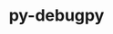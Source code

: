 ---
title: "py-debugpy"
layout: cache
categories: [package, develop]
meta: {"compilers": ["none"], "num_specs": 142, "num_specs_by_stack": {"data-vis-sdk": 49, "e4s": 3, "e4s-neoverse-v2": 47, "root": 142}, "oss": ["ubuntu20.04", "ubuntu22.04"], "platforms": ["linux"], "stacks": ["data-vis-sdk", "e4s", "e4s-neoverse-v2", "root"], "targets": ["neoverse_v2", "x86_64_v3"], "versions": ["1.6.7", "1.8.15"]}
spec_details: [{"compiler": "none", "hash": "26emeofbzmg6lh2v5ct54qxrartci6na", "os": "ubuntu22.04", "platform": "linux", "size": "-", "stacks": ["e4s-neoverse-v2", "root"], "target": "neoverse_v2", "variants": ["build_system=python_pip"], "versions": ["1.6.7"]}, {"compiler": "none", "hash": "2ajpo4al36oygnhbkjgj7aabezqlehmv", "os": "ubuntu20.04", "platform": "linux", "size": "-", "stacks": ["data-vis-sdk", "root"], "target": "x86_64_v3", "variants": ["build_system=python_pip"], "versions": ["1.6.7"]}, {"compiler": "none", "hash": "2q2renoianztokzn7xaw6iih53kogf7o", "os": "ubuntu20.04", "platform": "linux", "size": "-", "stacks": ["data-vis-sdk", "root"], "target": "x86_64_v3", "variants": ["build_system=python_pip"], "versions": ["1.8.15"]}, {"compiler": "none", "hash": "2wcgpsa5zrz4r7f47fxxdsz3vqva6idd", "os": "ubuntu22.04", "platform": "linux", "size": "-", "stacks": ["e4s-neoverse-v2", "root"], "target": "neoverse_v2", "variants": ["build_system=python_pip"], "versions": ["1.8.15"]}, {"compiler": "none", "hash": "2z75tkfo6fgtrvlwpwcldngj4wlflv5i", "os": "ubuntu22.04", "platform": "linux", "size": "-", "stacks": ["e4s-neoverse-v2", "root"], "target": "neoverse_v2", "variants": ["build_system=python_pip"], "versions": ["1.6.7"]}, {"compiler": "none", "hash": "32xcnqpttdyz3zgxbxqm5opi4jlhktl5", "os": "ubuntu22.04", "platform": "linux", "size": "-", "stacks": ["e4s-neoverse-v2", "root"], "target": "neoverse_v2", "variants": ["build_system=python_pip"], "versions": ["1.8.15"]}, {"compiler": "none", "hash": "3dqxevyhtj52tgylneh33byue4n3tcla", "os": "ubuntu22.04", "platform": "linux", "size": "-", "stacks": ["e4s-neoverse-v2", "root"], "target": "neoverse_v2", "variants": ["build_system=python_pip"], "versions": ["1.6.7"]}, {"compiler": "none", "hash": "3hgnr4q2x74rv2jihgi4jiwt3lmwnza2", "os": "ubuntu22.04", "platform": "linux", "size": "-", "stacks": ["root"], "target": "x86_64_v3", "variants": ["build_system=python_pip"], "versions": ["1.6.7"]}, {"compiler": "none", "hash": "3qmjrss5divy2kp2dtvrdg225sr24r6y", "os": "ubuntu22.04", "platform": "linux", "size": "-", "stacks": ["e4s-neoverse-v2", "root"], "target": "neoverse_v2", "variants": ["build_system=python_pip"], "versions": ["1.6.7"]}, {"compiler": "none", "hash": "4erdsi46yet3fgfqpjaxhvherjgq3ulm", "os": "ubuntu22.04", "platform": "linux", "size": "-", "stacks": ["e4s-neoverse-v2", "root"], "target": "neoverse_v2", "variants": ["build_system=python_pip"], "versions": ["1.6.7"]}, {"compiler": "none", "hash": "4mmmkk5xmd6jutidmcxfbtt732o6ji4y", "os": "ubuntu20.04", "platform": "linux", "size": "-", "stacks": ["data-vis-sdk", "root"], "target": "x86_64_v3", "variants": ["build_system=python_pip"], "versions": ["1.6.7"]}, {"compiler": "none", "hash": "4ss5t7ni6ufgfa43wuw3rboof5gfyh73", "os": "ubuntu20.04", "platform": "linux", "size": "-", "stacks": ["data-vis-sdk", "root"], "target": "x86_64_v3", "variants": ["build_system=python_pip"], "versions": ["1.6.7"]}, {"compiler": "none", "hash": "5elgovptmcmb47kdhaskbce3xbb34xbc", "os": "ubuntu22.04", "platform": "linux", "size": "-", "stacks": ["root"], "target": "x86_64_v3", "variants": ["build_system=python_pip"], "versions": ["1.8.15"]}, {"compiler": "none", "hash": "5isruaauirja5ovyjf44smyfbyxxe75a", "os": "ubuntu22.04", "platform": "linux", "size": "-", "stacks": ["e4s-neoverse-v2", "root"], "target": "neoverse_v2", "variants": ["build_system=python_pip"], "versions": ["1.8.15"]}, {"compiler": "none", "hash": "5t3p4bejnxfnfexipoztne6ppryh26jt", "os": "ubuntu20.04", "platform": "linux", "size": "-", "stacks": ["data-vis-sdk", "root"], "target": "x86_64_v3", "variants": ["build_system=python_pip"], "versions": ["1.6.7"]}, {"compiler": "none", "hash": "6mnhmjcz7r2nnid3lw5a3fmpnrmwxfjp", "os": "ubuntu22.04", "platform": "linux", "size": "-", "stacks": ["e4s-neoverse-v2", "root"], "target": "neoverse_v2", "variants": ["build_system=python_pip"], "versions": ["1.6.7"]}, {"compiler": "none", "hash": "6nxuyhye7ebyriztz5c6cs3ozbzrzqih", "os": "ubuntu20.04", "platform": "linux", "size": "-", "stacks": ["data-vis-sdk", "root"], "target": "x86_64_v3", "variants": ["build_system=python_pip"], "versions": ["1.8.15"]}, {"compiler": "none", "hash": "6sq655bczb65zmcnw6sundqsm4a7bbo2", "os": "ubuntu22.04", "platform": "linux", "size": "-", "stacks": ["root"], "target": "x86_64_v3", "variants": ["build_system=python_pip"], "versions": ["1.6.7"]}, {"compiler": "none", "hash": "7d4wgswr2gcwftyzeydv74u6jqcadcgt", "os": "ubuntu22.04", "platform": "linux", "size": "-", "stacks": ["e4s-neoverse-v2", "root"], "target": "neoverse_v2", "variants": ["build_system=python_pip"], "versions": ["1.6.7"]}, {"compiler": "none", "hash": "7dfkcis5v3tsyva2qus3zjjc4y4vocmd", "os": "ubuntu22.04", "platform": "linux", "size": "-", "stacks": ["e4s-neoverse-v2", "root"], "target": "neoverse_v2", "variants": ["build_system=python_pip"], "versions": ["1.6.7"]}, {"compiler": "none", "hash": "7gzpzqygy4642ssxj354iytbqvsy3l2l", "os": "ubuntu20.04", "platform": "linux", "size": "-", "stacks": ["data-vis-sdk", "root"], "target": "x86_64_v3", "variants": ["build_system=python_pip"], "versions": ["1.6.7"]}, {"compiler": "none", "hash": "7kizonbxyuvw7ozgeti5t4ifryxptalk", "os": "ubuntu22.04", "platform": "linux", "size": "-", "stacks": ["e4s-neoverse-v2", "root"], "target": "neoverse_v2", "variants": ["build_system=python_pip"], "versions": ["1.8.15"]}, {"compiler": "none", "hash": "7uqcg7bgahdtil5z6hifgsgecjmuohol", "os": "ubuntu22.04", "platform": "linux", "size": "-", "stacks": ["e4s-neoverse-v2", "root"], "target": "neoverse_v2", "variants": ["build_system=python_pip"], "versions": ["1.6.7"]}, {"compiler": "none", "hash": "akebzz3gzrxwiopfudriygreumqauw4m", "os": "ubuntu22.04", "platform": "linux", "size": "-", "stacks": ["root"], "target": "x86_64_v3", "variants": ["build_system=python_pip"], "versions": ["1.6.7"]}, {"compiler": "none", "hash": "an7l3zhiq6dhx476totl42g6g3sddlmw", "os": "ubuntu20.04", "platform": "linux", "size": "-", "stacks": ["data-vis-sdk", "root"], "target": "x86_64_v3", "variants": ["build_system=python_pip"], "versions": ["1.6.7"]}, {"compiler": "none", "hash": "auovkdhfhjxrn3qvyqwzdh2tibtq2vua", "os": "ubuntu20.04", "platform": "linux", "size": "-", "stacks": ["data-vis-sdk", "root"], "target": "x86_64_v3", "variants": ["build_system=python_pip"], "versions": ["1.6.7"]}, {"compiler": "none", "hash": "beeoebktqi3gyb6a5z4oggj5nlv23t4e", "os": "ubuntu22.04", "platform": "linux", "size": "-", "stacks": ["e4s-neoverse-v2", "root"], "target": "neoverse_v2", "variants": ["build_system=python_pip"], "versions": ["1.6.7"]}, {"compiler": "none", "hash": "ceqxjgnwxxlct6czkatysbeusvex3jhh", "os": "ubuntu22.04", "platform": "linux", "size": "-", "stacks": ["root"], "target": "x86_64_v3", "variants": ["build_system=python_pip"], "versions": ["1.6.7"]}, {"compiler": "none", "hash": "cthhz5523vgrqc3s7pizffzi3p3vrx3h", "os": "ubuntu20.04", "platform": "linux", "size": "-", "stacks": ["data-vis-sdk", "root"], "target": "x86_64_v3", "variants": ["build_system=python_pip"], "versions": ["1.8.15"]}, {"compiler": "none", "hash": "d42667keodlpeuzejctdhdxbmcq4xqbo", "os": "ubuntu20.04", "platform": "linux", "size": "-", "stacks": ["data-vis-sdk", "root"], "target": "x86_64_v3", "variants": ["build_system=python_pip"], "versions": ["1.6.7"]}, {"compiler": "none", "hash": "dqge4jaipsg2os3ag7qgdzuoevvqv4ro", "os": "ubuntu22.04", "platform": "linux", "size": "-", "stacks": ["e4s-neoverse-v2", "root"], "target": "neoverse_v2", "variants": ["build_system=python_pip"], "versions": ["1.6.7"]}, {"compiler": "none", "hash": "dx4dpznsfwmwc664oapxapmk7w6zv6b5", "os": "ubuntu22.04", "platform": "linux", "size": "-", "stacks": ["root"], "target": "x86_64_v3", "variants": ["build_system=python_pip"], "versions": ["1.8.15"]}, {"compiler": "none", "hash": "e43w75br2venflffyxoae2y7xfxsj6qq", "os": "ubuntu22.04", "platform": "linux", "size": "-", "stacks": ["root"], "target": "x86_64_v3", "variants": ["build_system=python_pip"], "versions": ["1.8.15"]}, {"compiler": "none", "hash": "edjdtr4muy66iihfecqvylz4ptqus3us", "os": "ubuntu22.04", "platform": "linux", "size": "-", "stacks": ["root"], "target": "x86_64_v3", "variants": ["build_system=python_pip"], "versions": ["1.6.7"]}, {"compiler": "none", "hash": "efkh5eqsq5kppmqqvo66z3owbveind5k", "os": "ubuntu20.04", "platform": "linux", "size": "-", "stacks": ["data-vis-sdk", "root"], "target": "x86_64_v3", "variants": ["build_system=python_pip"], "versions": ["1.8.15"]}, {"compiler": "none", "hash": "ehybsdwr4uz6hddypusgy27tvwand6x2", "os": "ubuntu20.04", "platform": "linux", "size": "-", "stacks": ["data-vis-sdk", "root"], "target": "x86_64_v3", "variants": ["build_system=python_pip"], "versions": ["1.8.15"]}, {"compiler": "none", "hash": "eintegtu6tkzd537erbhz6gw54nda6ex", "os": "ubuntu22.04", "platform": "linux", "size": "-", "stacks": ["root"], "target": "x86_64_v3", "variants": ["build_system=python_pip"], "versions": ["1.6.7"]}, {"compiler": "none", "hash": "esg37coz7a7v7cwy3r23hb3j6lbv64bc", "os": "ubuntu22.04", "platform": "linux", "size": "-", "stacks": ["root"], "target": "x86_64_v3", "variants": ["build_system=python_pip"], "versions": ["1.8.15"]}, {"compiler": "none", "hash": "evlkoxxxb5yc7emkqvbsufoad2vboztg", "os": "ubuntu20.04", "platform": "linux", "size": "-", "stacks": ["data-vis-sdk", "root"], "target": "x86_64_v3", "variants": ["build_system=python_pip"], "versions": ["1.8.15"]}, {"compiler": "none", "hash": "ewcxq3nx4mzfvrgfbhasnzzecmralkcv", "os": "ubuntu22.04", "platform": "linux", "size": "-", "stacks": ["e4s-neoverse-v2", "root"], "target": "neoverse_v2", "variants": ["build_system=python_pip"], "versions": ["1.6.7"]}, {"compiler": "none", "hash": "f3rxtso3d3qwzo4ylpca6z72sto7mjhl", "os": "ubuntu20.04", "platform": "linux", "size": "-", "stacks": ["data-vis-sdk", "root"], "target": "x86_64_v3", "variants": ["build_system=python_pip"], "versions": ["1.6.7"]}, {"compiler": "none", "hash": "fdc6vyflluycfsawclbmd7wp7okmvhzu", "os": "ubuntu20.04", "platform": "linux", "size": "-", "stacks": ["data-vis-sdk", "root"], "target": "x86_64_v3", "variants": ["build_system=python_pip"], "versions": ["1.8.15"]}, {"compiler": "none", "hash": "fich443nwbih5stlzvbw3ekogjerabsj", "os": "ubuntu20.04", "platform": "linux", "size": "-", "stacks": ["data-vis-sdk", "root"], "target": "x86_64_v3", "variants": ["build_system=python_pip"], "versions": ["1.8.15"]}, {"compiler": "none", "hash": "fnwszbroamwfd5g5c526gkueqazudeu7", "os": "ubuntu20.04", "platform": "linux", "size": "-", "stacks": ["data-vis-sdk", "root"], "target": "x86_64_v3", "variants": ["build_system=python_pip"], "versions": ["1.6.7"]}, {"compiler": "none", "hash": "fzkpib55wal6ie6ai2qz3d74nwqbp3xk", "os": "ubuntu22.04", "platform": "linux", "size": "-", "stacks": ["e4s-neoverse-v2", "root"], "target": "neoverse_v2", "variants": ["build_system=python_pip"], "versions": ["1.6.7"]}, {"compiler": "none", "hash": "g4siwh26limdl2mm36m3yg5x5f6siyef", "os": "ubuntu22.04", "platform": "linux", "size": "-", "stacks": ["root"], "target": "x86_64_v3", "variants": ["build_system=python_pip"], "versions": ["1.8.15"]}, {"compiler": "none", "hash": "gv7lwlo6dmfsdi6aheklflrw52f5ty4d", "os": "ubuntu22.04", "platform": "linux", "size": "-", "stacks": ["e4s-neoverse-v2", "root"], "target": "neoverse_v2", "variants": ["build_system=python_pip"], "versions": ["1.6.7"]}, {"compiler": "none", "hash": "gwqv4h3gormkl5sk6xpvabnvba32ehuq", "os": "ubuntu20.04", "platform": "linux", "size": "-", "stacks": ["data-vis-sdk", "root"], "target": "x86_64_v3", "variants": ["build_system=python_pip"], "versions": ["1.6.7"]}, {"compiler": "none", "hash": "hdj2kiatauv3rvjkwyjepnuapfoqji75", "os": "ubuntu20.04", "platform": "linux", "size": "-", "stacks": ["data-vis-sdk", "root"], "target": "x86_64_v3", "variants": ["build_system=python_pip"], "versions": ["1.6.7"]}, {"compiler": "none", "hash": "hjay2exff46pb4zp3gfq75dgbc6vuo5q", "os": "ubuntu22.04", "platform": "linux", "size": "-", "stacks": ["root"], "target": "x86_64_v3", "variants": ["build_system=python_pip"], "versions": ["1.6.7"]}, {"compiler": "none", "hash": "hor6zx77gg6xl23y5lqconoh536oo7c4", "os": "ubuntu22.04", "platform": "linux", "size": "-", "stacks": ["root"], "target": "x86_64_v3", "variants": ["build_system=python_pip"], "versions": ["1.6.7"]}, {"compiler": "none", "hash": "hv477svmj6uapms5mi47jl2baahjnta6", "os": "ubuntu22.04", "platform": "linux", "size": "-", "stacks": ["e4s-neoverse-v2", "root"], "target": "neoverse_v2", "variants": ["build_system=python_pip"], "versions": ["1.6.7"]}, {"compiler": "none", "hash": "i5nil5cofaqqsar7y7nioxes7dzkmiup", "os": "ubuntu20.04", "platform": "linux", "size": "-", "stacks": ["data-vis-sdk", "root"], "target": "x86_64_v3", "variants": ["build_system=python_pip"], "versions": ["1.6.7"]}, {"compiler": "none", "hash": "imdxgjn5ull4rroi37h5ov2nyzwymh5i", "os": "ubuntu20.04", "platform": "linux", "size": "-", "stacks": ["data-vis-sdk", "root"], "target": "x86_64_v3", "variants": ["build_system=python_pip"], "versions": ["1.6.7"]}, {"compiler": "none", "hash": "impe4jhl7vx3a4yxhoy3rcfrhwylb22a", "os": "ubuntu22.04", "platform": "linux", "size": "-", "stacks": ["root"], "target": "x86_64_v3", "variants": ["build_system=python_pip"], "versions": ["1.6.7"]}, {"compiler": "none", "hash": "jgldcelpdq4osx4ntzonxgnztpc3ituw", "os": "ubuntu20.04", "platform": "linux", "size": "-", "stacks": ["data-vis-sdk", "root"], "target": "x86_64_v3", "variants": ["build_system=python_pip"], "versions": ["1.6.7"]}, {"compiler": "none", "hash": "jmjiqy7uubmofarr2da6nngrmytrdxd7", "os": "ubuntu22.04", "platform": "linux", "size": "-", "stacks": ["root"], "target": "x86_64_v3", "variants": ["build_system=python_pip"], "versions": ["1.6.7"]}, {"compiler": "none", "hash": "jpx72v3jo2gzum7u5xm6p665l62ud2j3", "os": "ubuntu20.04", "platform": "linux", "size": "-", "stacks": ["data-vis-sdk", "root"], "target": "x86_64_v3", "variants": ["build_system=python_pip"], "versions": ["1.8.15"]}, {"compiler": "none", "hash": "karqgimqzyafwderil3ip5tlas2u4cg5", "os": "ubuntu22.04", "platform": "linux", "size": "-", "stacks": ["root"], "target": "x86_64_v3", "variants": ["build_system=python_pip"], "versions": ["1.6.7"]}, {"compiler": "none", "hash": "kgobwsx646bcni5amnqkww26x5admq4m", "os": "ubuntu22.04", "platform": "linux", "size": "-", "stacks": ["e4s-neoverse-v2", "root"], "target": "neoverse_v2", "variants": ["build_system=python_pip"], "versions": ["1.6.7"]}, {"compiler": "none", "hash": "knde7bw5cxtfmefe6pvclg3nvfozf422", "os": "ubuntu22.04", "platform": "linux", "size": "-", "stacks": ["root"], "target": "x86_64_v3", "variants": ["build_system=python_pip"], "versions": ["1.8.15"]}, {"compiler": "none", "hash": "kqvlavgdyl3fzg4mqhjyvqisbxw4vj3p", "os": "ubuntu22.04", "platform": "linux", "size": "-", "stacks": ["root"], "target": "x86_64_v3", "variants": ["build_system=python_pip"], "versions": ["1.6.7"]}, {"compiler": "none", "hash": "kti3ncyq2txjni7a6mrrgrcckzhfgkcw", "os": "ubuntu22.04", "platform": "linux", "size": "-", "stacks": ["e4s-neoverse-v2", "root"], "target": "neoverse_v2", "variants": ["build_system=python_pip"], "versions": ["1.8.15"]}, {"compiler": "none", "hash": "kvacwgxrcqhhmf26dlxpipm4jyzi4dz4", "os": "ubuntu22.04", "platform": "linux", "size": "-", "stacks": ["root"], "target": "x86_64_v3", "variants": ["build_system=python_pip"], "versions": ["1.6.7"]}, {"compiler": "none", "hash": "kygmg63o6o3xx4vgkc6w5tlplbi4vpdc", "os": "ubuntu20.04", "platform": "linux", "size": "-", "stacks": ["data-vis-sdk", "root"], "target": "x86_64_v3", "variants": ["build_system=python_pip"], "versions": ["1.6.7"]}, {"compiler": "none", "hash": "l2cuz3fxtpmwijf7zrjyrolsjn26n5ar", "os": "ubuntu20.04", "platform": "linux", "size": "-", "stacks": ["data-vis-sdk", "root"], "target": "x86_64_v3", "variants": ["build_system=python_pip"], "versions": ["1.8.15"]}, {"compiler": "none", "hash": "l4tsxcrdbuivsokphlr5fqso3mlk5eyj", "os": "ubuntu22.04", "platform": "linux", "size": "-", "stacks": ["e4s-neoverse-v2", "root"], "target": "neoverse_v2", "variants": ["build_system=python_pip"], "versions": ["1.8.15"]}, {"compiler": "none", "hash": "l64sglpq5erh4rgjf6ur3qulvyotsuui", "os": "ubuntu22.04", "platform": "linux", "size": "-", "stacks": ["e4s-neoverse-v2", "root"], "target": "neoverse_v2", "variants": ["build_system=python_pip"], "versions": ["1.8.15"]}, {"compiler": "none", "hash": "liv3y6mljcigejbicjagvoar7ndtqrdb", "os": "ubuntu20.04", "platform": "linux", "size": "-", "stacks": ["data-vis-sdk", "root"], "target": "x86_64_v3", "variants": ["build_system=python_pip"], "versions": ["1.8.15"]}, {"compiler": "none", "hash": "lmcyviodglxjmqmwg5vierqlele65g4q", "os": "ubuntu22.04", "platform": "linux", "size": "-", "stacks": ["e4s-neoverse-v2", "root"], "target": "neoverse_v2", "variants": ["build_system=python_pip"], "versions": ["1.6.7"]}, {"compiler": "none", "hash": "luujo7kbtyvbi64ledllephhqwf2kalw", "os": "ubuntu20.04", "platform": "linux", "size": "-", "stacks": ["data-vis-sdk", "root"], "target": "x86_64_v3", "variants": ["build_system=python_pip"], "versions": ["1.6.7"]}, {"compiler": "none", "hash": "m2umatfmpmv2b7hpa3uplcic3pijnhow", "os": "ubuntu22.04", "platform": "linux", "size": "-", "stacks": ["root"], "target": "x86_64_v3", "variants": ["build_system=python_pip"], "versions": ["1.6.7"]}, {"compiler": "none", "hash": "m7a7r4fgj5lcfekwqvgmb66x2vfpun5p", "os": "ubuntu22.04", "platform": "linux", "size": "-", "stacks": ["e4s-neoverse-v2", "root"], "target": "neoverse_v2", "variants": ["build_system=python_pip"], "versions": ["1.8.15"]}, {"compiler": "none", "hash": "mnzt7hedk6cvjfiqwymmqe2aorqgzcdc", "os": "ubuntu22.04", "platform": "linux", "size": "-", "stacks": ["root"], "target": "x86_64_v3", "variants": ["build_system=python_pip"], "versions": ["1.6.7"]}, {"compiler": "none", "hash": "mq4g26ddixbhttdq2qastr4nxv775mcq", "os": "ubuntu22.04", "platform": "linux", "size": "-", "stacks": ["e4s-neoverse-v2", "root"], "target": "neoverse_v2", "variants": ["build_system=python_pip"], "versions": ["1.6.7"]}, {"compiler": "none", "hash": "mvppqzsa4hkkerwd2tervysbaccg4dbh", "os": "ubuntu22.04", "platform": "linux", "size": "-", "stacks": ["e4s-neoverse-v2", "root"], "target": "neoverse_v2", "variants": ["build_system=python_pip"], "versions": ["1.6.7"]}, {"compiler": "none", "hash": "mxovkskzry7qnbk7xfpkmkovavqve55a", "os": "ubuntu22.04", "platform": "linux", "size": "-", "stacks": ["root"], "target": "x86_64_v3", "variants": ["build_system=python_pip"], "versions": ["1.6.7"]}, {"compiler": "none", "hash": "mz4mwm3qqumj6cnu23cl62vumd5b5jzi", "os": "ubuntu22.04", "platform": "linux", "size": "-", "stacks": ["root"], "target": "x86_64_v3", "variants": ["build_system=python_pip"], "versions": ["1.6.7"]}, {"compiler": "none", "hash": "n2chmkmkzodlpvaaigzyawagdz2bxou6", "os": "ubuntu22.04", "platform": "linux", "size": "-", "stacks": ["root"], "target": "x86_64_v3", "variants": ["build_system=python_pip"], "versions": ["1.6.7"]}, {"compiler": "none", "hash": "naawd7pz72cgnzxbhqpjkffazgxgu6yk", "os": "ubuntu22.04", "platform": "linux", "size": "-", "stacks": ["root"], "target": "x86_64_v3", "variants": ["build_system=python_pip"], "versions": ["1.6.7"]}, {"compiler": "none", "hash": "nasg4m44axs4t2a3ajhrtlyoztmgx3nc", "os": "ubuntu20.04", "platform": "linux", "size": "-", "stacks": ["data-vis-sdk", "root"], "target": "x86_64_v3", "variants": ["build_system=python_pip"], "versions": ["1.6.7"]}, {"compiler": "none", "hash": "ncqnsn2as6uwpxmdadeyqnhgbvctbuih", "os": "ubuntu20.04", "platform": "linux", "size": "-", "stacks": ["data-vis-sdk", "root"], "target": "x86_64_v3", "variants": ["build_system=python_pip"], "versions": ["1.6.7"]}, {"compiler": "none", "hash": "ndepmbf724blzulpt3zpfqo5tn4lp5g6", "os": "ubuntu20.04", "platform": "linux", "size": "-", "stacks": ["data-vis-sdk", "root"], "target": "x86_64_v3", "variants": ["build_system=python_pip"], "versions": ["1.6.7"]}, {"compiler": "none", "hash": "nowbc476f2zs6rhtl2dke52vfoonpr6t", "os": "ubuntu22.04", "platform": "linux", "size": "-", "stacks": ["e4s-neoverse-v2", "root"], "target": "neoverse_v2", "variants": ["build_system=python_pip"], "versions": ["1.6.7"]}, {"compiler": "none", "hash": "o2zqn65eosj2qnyasi52l47r3k5lpbrm", "os": "ubuntu20.04", "platform": "linux", "size": "-", "stacks": ["data-vis-sdk", "root"], "target": "x86_64_v3", "variants": ["build_system=python_pip"], "versions": ["1.6.7"]}, {"compiler": "none", "hash": "o7pdwqsba2ugy54hldmbmheknv2v2gqw", "os": "ubuntu20.04", "platform": "linux", "size": "-", "stacks": ["data-vis-sdk", "root"], "target": "x86_64_v3", "variants": ["build_system=python_pip"], "versions": ["1.6.7"]}, {"compiler": "none", "hash": "oeio76yvqbe6vw6zmugjut7erofrw4nj", "os": "ubuntu22.04", "platform": "linux", "size": "-", "stacks": ["e4s-neoverse-v2", "root"], "target": "neoverse_v2", "variants": ["build_system=python_pip"], "versions": ["1.6.7"]}, {"compiler": "none", "hash": "ogr2gpu2l4ympuli5rvnpw5zbadbawlj", "os": "ubuntu22.04", "platform": "linux", "size": "-", "stacks": ["root"], "target": "x86_64_v3", "variants": ["build_system=python_pip"], "versions": ["1.6.7"]}, {"compiler": "none", "hash": "onox34imcok6id6qfvzdawz6xhrpcyce", "os": "ubuntu20.04", "platform": "linux", "size": "-", "stacks": ["data-vis-sdk", "root"], "target": "x86_64_v3", "variants": ["build_system=python_pip"], "versions": ["1.6.7"]}, {"compiler": "none", "hash": "owfmxsyk34nyxhcosi6hhactnm734fc7", "os": "ubuntu20.04", "platform": "linux", "size": "-", "stacks": ["data-vis-sdk", "root"], "target": "x86_64_v3", "variants": ["build_system=python_pip"], "versions": ["1.6.7"]}, {"compiler": "none", "hash": "oxome32h7bd4b4lcz7a4oteljt2dua5w", "os": "ubuntu22.04", "platform": "linux", "size": "-", "stacks": ["root"], "target": "x86_64_v3", "variants": ["build_system=python_pip"], "versions": ["1.6.7"]}, {"compiler": "none", "hash": "pbsp6b7m3neimsljudlxve66kdldpvy5", "os": "ubuntu22.04", "platform": "linux", "size": "-", "stacks": ["root"], "target": "x86_64_v3", "variants": ["build_system=python_pip"], "versions": ["1.6.7"]}, {"compiler": "none", "hash": "pwiylv3zjvi2cyg5h2qdkucnljvpafhl", "os": "ubuntu22.04", "platform": "linux", "size": "-", "stacks": ["e4s-neoverse-v2", "root"], "target": "neoverse_v2", "variants": ["build_system=python_pip"], "versions": ["1.8.15"]}, {"compiler": "none", "hash": "pwjjnweehztiizonnjcgyyewqr5odsnf", "os": "ubuntu22.04", "platform": "linux", "size": "-", "stacks": ["e4s-neoverse-v2", "root"], "target": "neoverse_v2", "variants": ["build_system=python_pip"], "versions": ["1.6.7"]}, {"compiler": "none", "hash": "qd43ityxpb6crkun62rqvecge6agw4pd", "os": "ubuntu20.04", "platform": "linux", "size": "-", "stacks": ["data-vis-sdk", "root"], "target": "x86_64_v3", "variants": ["build_system=python_pip"], "versions": ["1.6.7"]}, {"compiler": "none", "hash": "qiham32uh65iiprnohigl2gi2dwn276g", "os": "ubuntu22.04", "platform": "linux", "size": "-", "stacks": ["root"], "target": "x86_64_v3", "variants": ["build_system=python_pip"], "versions": ["1.6.7"]}, {"compiler": "none", "hash": "qla3qngfolcibv2plnofwqfweivkkcbt", "os": "ubuntu20.04", "platform": "linux", "size": "-", "stacks": ["data-vis-sdk", "root"], "target": "x86_64_v3", "variants": ["build_system=python_pip"], "versions": ["1.6.7"]}, {"compiler": "none", "hash": "qppokz47bhivz6msg3yx2rzjhh4msym4", "os": "ubuntu22.04", "platform": "linux", "size": "-", "stacks": ["e4s-neoverse-v2", "root"], "target": "neoverse_v2", "variants": ["build_system=python_pip"], "versions": ["1.6.7"]}, {"compiler": "none", "hash": "qqpgpzanyp7yqj5cmennvzjmglm6r2s6", "os": "ubuntu22.04", "platform": "linux", "size": "-", "stacks": ["e4s-neoverse-v2", "root"], "target": "neoverse_v2", "variants": ["build_system=python_pip"], "versions": ["1.8.15"]}, {"compiler": "none", "hash": "qscm67un7t3zcfyjsjxen55ystrbyaos", "os": "ubuntu20.04", "platform": "linux", "size": "-", "stacks": ["data-vis-sdk", "root"], "target": "x86_64_v3", "variants": ["build_system=python_pip"], "versions": ["1.8.15"]}, {"compiler": "none", "hash": "qsskvuacyoiv5ac23myoyeozvv6x5pok", "os": "ubuntu22.04", "platform": "linux", "size": "-", "stacks": ["root"], "target": "x86_64_v3", "variants": ["build_system=python_pip"], "versions": ["1.8.15"]}, {"compiler": "none", "hash": "qylvukai3plz2qi45bg7wy4ziioorxkm", "os": "ubuntu22.04", "platform": "linux", "size": "-", "stacks": ["root"], "target": "x86_64_v3", "variants": ["build_system=python_pip"], "versions": ["1.6.7"]}, {"compiler": "none", "hash": "r2dpg7es6xms767yiilnyrxamhxqvd4d", "os": "ubuntu22.04", "platform": "linux", "size": "-", "stacks": ["root"], "target": "x86_64_v3", "variants": ["build_system=python_pip"], "versions": ["1.8.15"]}, {"compiler": "none", "hash": "r2yhhy2i4sv374c6y4owdvw623dmeq5k", "os": "ubuntu20.04", "platform": "linux", "size": "-", "stacks": ["data-vis-sdk", "root"], "target": "x86_64_v3", "variants": ["build_system=python_pip"], "versions": ["1.6.7"]}, {"compiler": "none", "hash": "r4xzlpzn35un27ovthdtz4z4iy3cp2ga", "os": "ubuntu22.04", "platform": "linux", "size": "-", "stacks": ["e4s-neoverse-v2", "root"], "target": "neoverse_v2", "variants": ["build_system=python_pip"], "versions": ["1.6.7"]}, {"compiler": "none", "hash": "r6ctkrdbih4zjybbnlr52rxa3grxx3kv", "os": "ubuntu22.04", "platform": "linux", "size": "-", "stacks": ["root"], "target": "x86_64_v3", "variants": ["build_system=python_pip"], "versions": ["1.6.7"]}, {"compiler": "none", "hash": "ryuc2un7yawz7kn4eqzgyonnwlex67n4", "os": "ubuntu22.04", "platform": "linux", "size": "-", "stacks": ["root"], "target": "x86_64_v3", "variants": ["build_system=python_pip"], "versions": ["1.6.7"]}, {"compiler": "none", "hash": "s45ejqyabsms535icgaocld5qmuadknq", "os": "ubuntu20.04", "platform": "linux", "size": "-", "stacks": ["data-vis-sdk", "root"], "target": "x86_64_v3", "variants": ["build_system=python_pip"], "versions": ["1.6.7"]}, {"compiler": "none", "hash": "s6ulmu4ijan36shwxlzqacvighqrgw6u", "os": "ubuntu22.04", "platform": "linux", "size": "-", "stacks": ["e4s-neoverse-v2", "root"], "target": "neoverse_v2", "variants": ["build_system=python_pip"], "versions": ["1.6.7"]}, {"compiler": "none", "hash": "st32lncfgltjr3iwi4virv2nyvi7wf5m", "os": "ubuntu22.04", "platform": "linux", "size": "-", "stacks": ["e4s-neoverse-v2", "root"], "target": "neoverse_v2", "variants": ["build_system=python_pip"], "versions": ["1.6.7"]}, {"compiler": "none", "hash": "tio5yc5bfwsug4pz5cpbpudwrjp7g37w", "os": "ubuntu22.04", "platform": "linux", "size": "-", "stacks": ["e4s-neoverse-v2", "root"], "target": "neoverse_v2", "variants": ["build_system=python_pip"], "versions": ["1.6.7"]}, {"compiler": "none", "hash": "tmjnawkpkqtr5nosrnaxg3thxoimwbju", "os": "ubuntu20.04", "platform": "linux", "size": "-", "stacks": ["data-vis-sdk", "root"], "target": "x86_64_v3", "variants": ["build_system=python_pip"], "versions": ["1.6.7"]}, {"compiler": "none", "hash": "trahiqv27irk3wli6yjq7boz5ytpon63", "os": "ubuntu20.04", "platform": "linux", "size": "-", "stacks": ["data-vis-sdk", "root"], "target": "x86_64_v3", "variants": ["build_system=python_pip"], "versions": ["1.6.7"]}, {"compiler": "none", "hash": "trnenghd4x5lut44mrnnfogzruuj2cu6", "os": "ubuntu20.04", "platform": "linux", "size": "-", "stacks": ["data-vis-sdk", "root"], "target": "x86_64_v3", "variants": ["build_system=python_pip"], "versions": ["1.6.7"]}, {"compiler": "none", "hash": "tsj4ggtkroas7vj3g2wkfbvwdrxtlg5c", "os": "ubuntu22.04", "platform": "linux", "size": "-", "stacks": ["root"], "target": "x86_64_v3", "variants": ["build_system=python_pip"], "versions": ["1.6.7"]}, {"compiler": "none", "hash": "tzn6s6ih6mpof36dn2jnqw4f6gisaels", "os": "ubuntu22.04", "platform": "linux", "size": "-", "stacks": ["e4s-neoverse-v2", "root"], "target": "neoverse_v2", "variants": ["build_system=python_pip"], "versions": ["1.8.15"]}, {"compiler": "none", "hash": "tzxr3cw6gdphuzquhvsxzowlczcdx65q", "os": "ubuntu22.04", "platform": "linux", "size": "-", "stacks": ["root"], "target": "x86_64_v3", "variants": ["build_system=python_pip"], "versions": ["1.6.7"]}, {"compiler": "none", "hash": "uehimshlalf5dvj3girmutkc24bezycj", "os": "ubuntu22.04", "platform": "linux", "size": "-", "stacks": ["e4s-neoverse-v2", "root"], "target": "neoverse_v2", "variants": ["build_system=python_pip"], "versions": ["1.8.15"]}, {"compiler": "none", "hash": "uze6cdhsygh64klgxeoksdzu6izddudr", "os": "ubuntu20.04", "platform": "linux", "size": "-", "stacks": ["data-vis-sdk", "root"], "target": "x86_64_v3", "variants": ["build_system=python_pip"], "versions": ["1.6.7"]}, {"compiler": "none", "hash": "vcnqbty5k2cenmjszspvzs7am2n2lle3", "os": "ubuntu22.04", "platform": "linux", "size": "-", "stacks": ["e4s-neoverse-v2", "root"], "target": "neoverse_v2", "variants": ["build_system=python_pip"], "versions": ["1.6.7"]}, {"compiler": "none", "hash": "vifu6tdcvdkbyrd6xvtct4fh7gqxog5h", "os": "ubuntu22.04", "platform": "linux", "size": "-", "stacks": ["e4s", "root"], "target": "x86_64_v3", "variants": ["build_system=python_pip"], "versions": ["1.8.15"]}, {"compiler": "none", "hash": "vlykf33j5chqvvv3eoslgkex4uhhpbj7", "os": "ubuntu22.04", "platform": "linux", "size": "-", "stacks": ["e4s", "root"], "target": "x86_64_v3", "variants": ["build_system=python_pip"], "versions": ["1.8.15"]}, {"compiler": "none", "hash": "vxjc73tasyjx3mxutdctl2fpz74jrugp", "os": "ubuntu22.04", "platform": "linux", "size": "-", "stacks": ["e4s-neoverse-v2", "root"], "target": "neoverse_v2", "variants": ["build_system=python_pip"], "versions": ["1.6.7"]}, {"compiler": "none", "hash": "w6awn4sokczqjnewex7ztbswxniwoc6h", "os": "ubuntu22.04", "platform": "linux", "size": "-", "stacks": ["root"], "target": "x86_64_v3", "variants": ["build_system=python_pip"], "versions": ["1.8.15"]}, {"compiler": "none", "hash": "wbuzkaryeopwqm4mmdmqfjkagwqwguue", "os": "ubuntu22.04", "platform": "linux", "size": "-", "stacks": ["e4s-neoverse-v2", "root"], "target": "neoverse_v2", "variants": ["build_system=python_pip"], "versions": ["1.8.15"]}, {"compiler": "none", "hash": "wddwvsan7mkbs5xteca4le4fkkof5cuq", "os": "ubuntu22.04", "platform": "linux", "size": "-", "stacks": ["root"], "target": "x86_64_v3", "variants": ["build_system=python_pip"], "versions": ["1.6.7"]}, {"compiler": "none", "hash": "we4q42qajfuowy3qtqs5bghjelba3cvf", "os": "ubuntu20.04", "platform": "linux", "size": "-", "stacks": ["data-vis-sdk", "root"], "target": "x86_64_v3", "variants": ["build_system=python_pip"], "versions": ["1.6.7"]}, {"compiler": "none", "hash": "wmh5qebowp42ldxfwykq2zn4smekdxkq", "os": "ubuntu22.04", "platform": "linux", "size": "-", "stacks": ["root"], "target": "x86_64_v3", "variants": ["build_system=python_pip"], "versions": ["1.8.15"]}, {"compiler": "none", "hash": "xla5ky6h5h3c6p47hwei4rncoqbzhwj7", "os": "ubuntu22.04", "platform": "linux", "size": "-", "stacks": ["root"], "target": "x86_64_v3", "variants": ["build_system=python_pip"], "versions": ["1.6.7"]}, {"compiler": "none", "hash": "xnx5xjmrx4ti3hqzquic23y2hfhtrdmi", "os": "ubuntu22.04", "platform": "linux", "size": "-", "stacks": ["e4s-neoverse-v2", "root"], "target": "neoverse_v2", "variants": ["build_system=python_pip"], "versions": ["1.6.7"]}, {"compiler": "none", "hash": "xoq5tkevwplukkrec7cwjbbhts3d6uls", "os": "ubuntu20.04", "platform": "linux", "size": "-", "stacks": ["data-vis-sdk", "root"], "target": "x86_64_v3", "variants": ["build_system=python_pip"], "versions": ["1.8.15"]}, {"compiler": "none", "hash": "xoy3bkjckbrhm2ofvbx2esoujt3nbfgl", "os": "ubuntu20.04", "platform": "linux", "size": "-", "stacks": ["data-vis-sdk", "root"], "target": "x86_64_v3", "variants": ["build_system=python_pip"], "versions": ["1.6.7"]}, {"compiler": "none", "hash": "yff6nc6jx3fgaksijvhnzn3r7xpklwea", "os": "ubuntu22.04", "platform": "linux", "size": "-", "stacks": ["e4s", "root"], "target": "x86_64_v3", "variants": ["build_system=python_pip"], "versions": ["1.8.15"]}, {"compiler": "none", "hash": "yftugmf6eceje5y2wpnv526iqpezvxfi", "os": "ubuntu20.04", "platform": "linux", "size": "-", "stacks": ["data-vis-sdk", "root"], "target": "x86_64_v3", "variants": ["build_system=python_pip"], "versions": ["1.6.7"]}, {"compiler": "none", "hash": "yjox2u752ekyw6pgtw6vo7xni5mo623k", "os": "ubuntu22.04", "platform": "linux", "size": "-", "stacks": ["root"], "target": "x86_64_v3", "variants": ["build_system=python_pip"], "versions": ["1.6.7"]}, {"compiler": "none", "hash": "yjt6w4xhkh3cmolm3sw6ojiils3b3qoh", "os": "ubuntu22.04", "platform": "linux", "size": "-", "stacks": ["e4s-neoverse-v2", "root"], "target": "neoverse_v2", "variants": ["build_system=python_pip"], "versions": ["1.6.7"]}, {"compiler": "none", "hash": "ylmhlsa3b7oasnpgjxxssbn24cux4wut", "os": "ubuntu22.04", "platform": "linux", "size": "-", "stacks": ["root"], "target": "x86_64_v3", "variants": ["build_system=python_pip"], "versions": ["1.6.7"]}, {"compiler": "none", "hash": "yptjwfgk6qgq6t6njfedrze47dptzkog", "os": "ubuntu22.04", "platform": "linux", "size": "-", "stacks": ["e4s-neoverse-v2", "root"], "target": "neoverse_v2", "variants": ["build_system=python_pip"], "versions": ["1.6.7"]}, {"compiler": "none", "hash": "z4y7yycd6fsynhojqterjgzdb5l36ybj", "os": "ubuntu22.04", "platform": "linux", "size": "-", "stacks": ["e4s-neoverse-v2", "root"], "target": "neoverse_v2", "variants": ["build_system=python_pip"], "versions": ["1.6.7"]}, {"compiler": "none", "hash": "zg7wpmkskrzb5kyngecg776a4tqdhok3", "os": "ubuntu22.04", "platform": "linux", "size": "-", "stacks": ["root"], "target": "x86_64_v3", "variants": ["build_system=python_pip"], "versions": ["1.6.7"]}, {"compiler": "none", "hash": "zogfb7qhkmvkims3pywju2zwsegyqcwm", "os": "ubuntu20.04", "platform": "linux", "size": "-", "stacks": ["data-vis-sdk", "root"], "target": "x86_64_v3", "variants": ["build_system=python_pip"], "versions": ["1.6.7"]}, {"compiler": "none", "hash": "zuwaw6lwqp2atxe7y56txgg3jxflomcx", "os": "ubuntu22.04", "platform": "linux", "size": "-", "stacks": ["e4s-neoverse-v2", "root"], "target": "neoverse_v2", "variants": ["build_system=python_pip"], "versions": ["1.6.7"]}]
---
